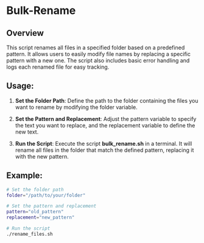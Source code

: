 # Bulk-Rename

## Overview

This script renames all files in a specified folder based on a predefined pattern. It allows users to easily modify file names by replacing a specific pattern with a new one. The script also includes basic error handling and logs each renamed file for easy tracking.

## Usage:
1. **Set the Folder Path**: Define the path to the folder containing the files you want to rename by modifying the folder variable.

2. **Set the Pattern and Replacement**: Adjust the pattern variable to specify the text you want to replace, and the replacement variable to define the new text.

3. **Run the Script**: Execute the script **bulk_rename.sh** in a terminal. It will rename all files in the folder that match the defined pattern, replacing it with the new pattern.

## Example:
```bash
# Set the folder path
folder="/path/to/your/folder"

# Set the pattern and replacement
pattern="old_pattern"
replacement="new_pattern"

# Run the script
./rename_files.sh
```
